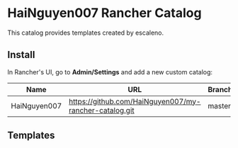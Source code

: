 # HaiNguyen007  Rancher Catalog

This catalog provides templates created by escaleno.

## Install

In Rancher's UI, go to **Admin/Settings** and add a new custom catalog:

| Name     | URL                                                  | Branch |
| -------- | ---------------------------------------------------- | ------ |
| HaiNguyen007 | https://github.com/HaiNguyen007/my-rancher-catalog.git  |   master |

## Templates


